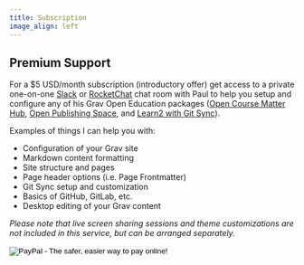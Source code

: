 ```yaml
---
title: Subscription
image_align: left
---
```


## Premium Support

For a $5 USD/month subscription (introductory offer) get access to a private one-on-one [Slack](https://slack.com/) or [RocketChat](https://rocket.chat/) chat room with Paul to help you setup and configure any of his Grav Open Education packages ([Open Course Matter Hub](http://demo.hibbittsdesign.org/grav-open-matter-course-hub), [Open Publishing Space](https://demo.hibbittsdesign.org/grav-open-publishing-quark/), and [Learn2 with Git Sync](https://demo.hibbittsdesign.org/grav-learn2-git-sync/)).

Examples of things I can help you with:  
* Configuration of your Grav site
* Markdown content formatting
* Site structure and pages
* Page header options (i.e. Page Frontmatter)
* Git Sync setup and customization
* Basics of GitHub, GitLab, etc.
* Desktop editing of your Grav content

_Please note that live screen sharing sessions and theme customizations are not included in this service, but can be arranged separately._

<form action="https://www.paypal.com/cgi-bin/webscr" method="post" target="_top">
<input type="hidden" name="cmd" value="_s-xclick">
<input type="hidden" name="hosted_button_id" value="QGMGRHLY8QDYY">
<input type="image" src="https://www.paypalobjects.com/en_US/i/btn/btn_subscribe_LG.gif" border="0" name="submit" alt="PayPal - The safer, easier way to pay online!">
<img alt="" border="0" src="https://www.paypalobjects.com/en_US/i/scr/pixel.gif" width="1" height="1">
</form>
